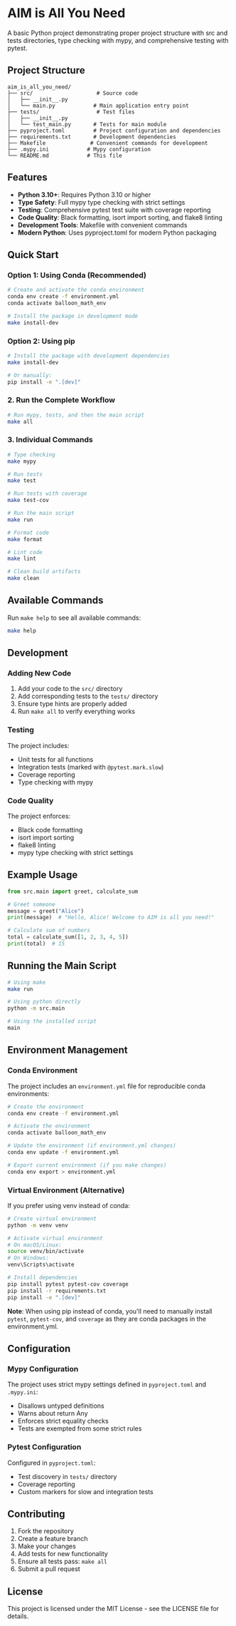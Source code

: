 # AIM is All You Need

A basic Python project demonstrating proper project structure with src and tests directories, type checking with mypy, and comprehensive testing with pytest.

## Project Structure

```
aim_is_all_you_need/
├── src/                    # Source code
│   ├── __init__.py
│   └── main.py            # Main application entry point
├── tests/                  # Test files
│   ├── __init__.py
│   └── test_main.py       # Tests for main module
├── pyproject.toml         # Project configuration and dependencies
├── requirements.txt       # Development dependencies
├── Makefile              # Convenient commands for development
├── .mypy.ini            # Mypy configuration
└── README.md            # This file
```

## Features

- **Python 3.10+**: Requires Python 3.10 or higher
- **Type Safety**: Full mypy type checking with strict settings
- **Testing**: Comprehensive pytest test suite with coverage reporting
- **Code Quality**: Black formatting, isort import sorting, and flake8 linting
- **Development Tools**: Makefile with convenient commands
- **Modern Python**: Uses pyproject.toml for modern Python packaging

## Quick Start

### Option 1: Using Conda (Recommended)

```bash
# Create and activate the conda environment
conda env create -f environment.yml
conda activate balloon_math_env

# Install the package in development mode
make install-dev
```

### Option 2: Using pip

```bash
# Install the package with development dependencies
make install-dev

# Or manually:
pip install -e ".[dev]"
```

### 2. Run the Complete Workflow

```bash
# Run mypy, tests, and then the main script
make all
```

### 3. Individual Commands

```bash
# Type checking
make mypy

# Run tests
make test

# Run tests with coverage
make test-cov

# Run the main script
make run

# Format code
make format

# Lint code
make lint

# Clean build artifacts
make clean
```

## Available Commands

Run `make help` to see all available commands:

```bash
make help
```

## Development

### Adding New Code

1. Add your code to the `src/` directory
2. Add corresponding tests to the `tests/` directory
3. Ensure type hints are properly added
4. Run `make all` to verify everything works

### Testing

The project includes:
- Unit tests for all functions
- Integration tests (marked with `@pytest.mark.slow`)
- Coverage reporting
- Type checking with mypy

### Code Quality

The project enforces:
- Black code formatting
- isort import sorting
- flake8 linting
- mypy type checking with strict settings

## Example Usage

```python
from src.main import greet, calculate_sum

# Greet someone
message = greet("Alice")
print(message)  # "Hello, Alice! Welcome to AIM is all you need!"

# Calculate sum of numbers
total = calculate_sum([1, 2, 3, 4, 5])
print(total)  # 15
```

## Running the Main Script

```bash
# Using make
make run

# Using python directly
python -m src.main

# Using the installed script
main
```

## Environment Management

### Conda Environment

The project includes an `environment.yml` file for reproducible conda environments:

```bash
# Create the environment
conda env create -f environment.yml

# Activate the environment
conda activate balloon_math_env

# Update the environment (if environment.yml changes)
conda env update -f environment.yml

# Export current environment (if you make changes)
conda env export > environment.yml
```

### Virtual Environment (Alternative)

If you prefer using venv instead of conda:

```bash
# Create virtual environment
python -m venv venv

# Activate virtual environment
# On macOS/Linux:
source venv/bin/activate
# On Windows:
venv\Scripts\activate

# Install dependencies
pip install pytest pytest-cov coverage
pip install -r requirements.txt
pip install -e ".[dev]"
```

**Note**: When using pip instead of conda, you'll need to manually install `pytest`, `pytest-cov`, and `coverage` as they are conda packages in the environment.yml.

## Configuration

### Mypy Configuration

The project uses strict mypy settings defined in `pyproject.toml` and `.mypy.ini`:
- Disallows untyped definitions
- Warns about return Any
- Enforces strict equality checks
- Tests are exempted from some strict rules

### Pytest Configuration

Configured in `pyproject.toml`:
- Test discovery in `tests/` directory
- Coverage reporting
- Custom markers for slow and integration tests

## Contributing

1. Fork the repository
2. Create a feature branch
3. Make your changes
4. Add tests for new functionality
5. Ensure all tests pass: `make all`
6. Submit a pull request

## License

This project is licensed under the MIT License - see the LICENSE file for details.
